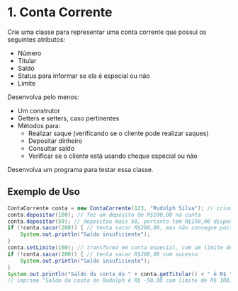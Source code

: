 # 1. Conta Corrente

Crie uma classe para representar uma conta corrente que possui os seguintes atributos:
- Número
- Titular
- Saldo
- Status para informar se ela é especial ou não
- Limite

Desenvolva pelo menos:
- Um construtor
- Getters e setters, caso pertinentes
- Métodos para:
    - Realizar saque (verificando se o cliente pode realizar saques)
    - Depositar dinheiro
    - Consultar saldo
    - Verificar se o cliente está usando cheque especial ou não

Desenvolva um programa para testar essa classe.

## Exemplo de Uso

```java
ContaCorrente conta = new ContaCorrente(123, "Rudolph Silva"); // criou a conta de número 123 para Rudolph, conta comum, saldo zero
conta.depositar(100); // fez um depósito de R$100,00 na conta
conta.depositar(50); // depositou mais 50, portanto tem R$150,00 disponível
if (!conta.sacar(200)) { // tenta sacar R$200,00, mas não consegue pois não tem saldo
    System.out.println("Saldo insuficiente");
}
conta.setLimite(100); // transforma em conta especial, com um limite de R$100
if (!conta.sacar(200)) { // tenta sacar R$200,00 com sucesso
    System.out.println("Saldo insuficiente");
}
System.out.println("Saldo da conta do " + conta.getTitular() + " é R$ " + conta.getSaldo() + " com limite de R$ " + conta.getLimite());
// imprime "Saldo da conta do Rudolph é R$ -50,00 com limite de R$ 100,00"
